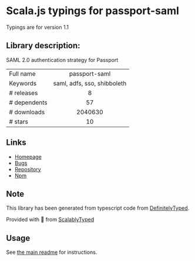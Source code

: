 
# Scala.js typings for passport-saml

Typings are for version 1.1

## Library description:
SAML 2.0 authentication strategy for Passport

|                    |                 |
| ------------------ | :-------------: |
| Full name          | passport-saml |
| Keywords           | saml, adfs, sso, shibboleth |
| # releases         | 8 |
| # dependents       | 57 |
| # downloads        | 2040630 |
| # stars            | 10 |

## Links
- [Homepage](https://github.com/bergie/passport-saml#readme)
- [Bugs](https://github.com/bergie/passport-saml/issues)
- [Repository](https://github.com/bergie/passport-saml)
- [Npm](https://www.npmjs.com/package/passport-saml)
    


## Note
This library has been generated from typescript code from [DefinitelyTyped](https://definitelytyped.org).

Provided with :purple_heart: from [ScalablyTyped](https://github.com/oyvindberg/ScalablyTyped)

## Usage
See [the main readme](../../readme.md) for instructions.


